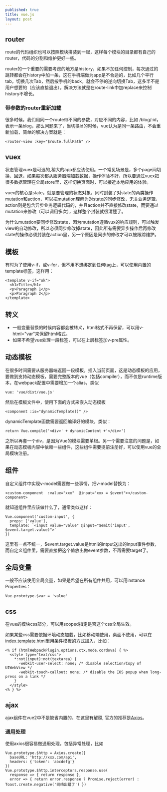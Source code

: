 ```yaml
---
published: true
title: vue.js
layout: post
---
```


## router
route的代码组织也可以按照模块拼装到一起，这样每个模块的目录都有自己的router，代码的分割和维护更好一些。

router的一个重要的需要考虑的地方是history，如果不加任何控制，每次通过<router-Link>的跳转都会在history中加一条，这在手机端做为app是不合适的，比如几个平行tab，切换几次Tab，然后按手机的back，就会不停的逆向切换Tab，这多半不是用户想要的（应该直接退出），解决方法就是在route-link中加replace来控制history不增长。

### 带参数的router重新加载
很多时候，我们用同一个route带不同的参数，对应不同的内容，比如 /blog/:id，表示一条blog，那么问题来了，当切换id的时候，vue认为是同一条路由，不会重新加载，简单的解决方案就是：

```
<router-view :key="$route.fullPath" />
```

## vuex
状态管理vuex是可选的,稍大的app都应该使用。一个常见场景是，多个page间切换、回退，如果每次都从服务器端加载数据，操作体验不好，所以要通过vuex把很多数据管理在全局store里，这样切换页面时，可以接近本地应用的体验。

vuex的核心是state，就是要管理的状态对象，同时封装了对state的两类操作mutation和action，可以把mutation理解为对state的同步修改，无关业务逻辑，action则是包含异步业务逻辑代码的，并且action并不直接修改state，而要通过mutation来修改（可以调用多次），这样整个封装就很清楚了。

为什么mutation要同步修改state，因为mutation遵循vux的响应规则，可以触发view的自动修改，所以必须同步修改掉state，因此所有需要异步操作后再修改state的操作必须封装在action里，另一个原因是同步的修改才可以被跟踪维护。

## 模板
有时为了使用v-if，或v-for，但不用不想绑定到任何tag上，可以使用内置的template标签，这样用：

```
<template v-if="ok">
  <h1>Title</h1>
  <p>Paragraph 1</p>
  <p>Paragraph 2</p>
</template>
```
## 转义
* 一般变量替换的时候内容都会被转义，html格式不再保留，可以用v-html="var"来保留html格式。
* 如果不希望vue处理一段标签，可以在上层标签加v-pre属性。

## 动态模板

在很多时间需要从服务器端返回一段模板，插入当前页面，这是动态模板的应用，要做到支持动态模板，需要完整版本的vue（包括compiler），而不仅是runtime版本，在webpack配置中需要增加一个alias，类似

```
vue: 'vue/dist/vue.js'
```

然后在模板文件中，使用下面的方式来嵌入动态模板
```
<component :is="dynamicTemplate()" />
```

dynamicTemplate函数需要返回编译好的模块，类似：
```
return Vue.compile('<div>' + dynamicContent +'</div>')
```

之所以再套一个div，是因为Vue的模块需要单根。另一个需要注意的问题是，如果在动态模板内容中依赖一些组件，这些组件需要提前注册好，可以使用vue的全局模块注册。

## 组件
自定义组件中实现v-model需要做一些事情，把v-model替换为：
```
<custom-component  :value="xxx"  @input="xxx = $event"></custom-component>
```
就知道组件里应该做什么了，通常类似这样：
```
Vue.component('custom-input', {
  props: ['value'],
  template: `<input value="value" @input="$emit('input', $event.target.value)">`
})
```
这里有一点不统一，$event.target.value是html的intput送出的input事件参数，而自定义组件里，需要直接把这个值放出做event参数，不再需要target了。

## 全局变量
一般不应该使用全局变量，如果是希望在所有组件共用，可以用instance Properties：

```
Vue.prototype.$var = 'value'
```

## css
在vue的模块css部分，可以用scoped指定是否这个css全局生效。

如果某些css需要依据环境动态加载，比如移动端使用，桌面不使用，可以在index.template.html里用条件模板的方式加入，比如：

```
<% if (htmlWebpackPlugin.options.ctx.mode.cordova) { %>
  <style type="text/css">
    *:not(input):not(textarea) {
      -webkit-user-select: none; /* disable selection/Copy of UIWebView */
      -webkit-touch-callout: none; /* disable the IOS popup when long-press on a link */
    }
  </style>      
<% } %>
```


## ajax
ajax组件在vue2中不是缺省内置的，在这里有[解释](https://medium.com/the-vue-point/retiring-vue-resource-871a82880af4), 官方的推荐是[Axios](https://github.com/mzabriskie/axios)。

### 通用处理
使用axios很容易做通用处理，包括异常处理，比如
```
Vue.prototype.$http = Axios.create({
  baseURL: 'http://xxx.com/api',
  headers: {'token': 'abcdefg'}
})
Vue.prototype.$http.interceptors.response.use(
  response => { return response },
  error => { return error.response ? Promise.reject(error) : Toast.create.negative('网络出错了') })
```
